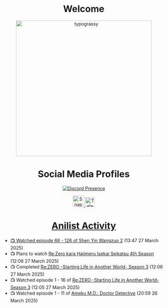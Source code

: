 <div align="center">

# Welcome
<a href="https://github.com/kawarimidoll/typograssy">
    <img alt="typograssy" src="https://typograssy.deno.dev/api?text=%E3%82%88%E3%81%86%E3%81%93%E3%81%9D%E3%81%BF%E3%81%AA%E3%81%95%E3%82%93%20-%20Sheby--&&l0=none&l1=82d9d0&l2=027353&l3=038c4c&l4=01402e&bg=none&frame=none&speed=100&comment=" width="421.99">
</a>

</div>

<div align="center">

# Social Media Profiles

[![Discord Presence](https://lanyard.cnrad.dev/api/612532963938271232)](https://discord.com/users/612532963938271232)


<a href="https://www.snapchat.com/add/a.sheby" title="Snapchat Profile">
    <img src="https://www.freepnglogos.com/uploads/snapchat-logo-png-0.png" width="35" alt="Snapchat Logo" />


<a href="https://t.me/ASheby" title="Telegram Profile">
    <img src="https://www.freepnglogos.com/uploads/telegram-logo-png-0.png" width="30" alt="Telegram Logo" />


</div>

<div align="center">

# Anilist Activity

</div>

<!-- ANILIST_ACTIVITY:start -->

-   📺 Watched episode 68 - 126 of [Shen Yin Wangzuo 2](https://anilist.co/anime/153499) (13:47 27 March 2025)
-   📺 Plans to watch [Re:Zero kara Hajimeru Isekai Seikatsu 4th Season](https://anilist.co/anime/189046) (12:06 27 March 2025)
-   📺 Completed [Re:ZERO -Starting Life in Another World- Season 3](https://anilist.co/anime/163134) (12:06 27 March 2025)
-   📺 Watched episode 1 - 16 of [Re:ZERO -Starting Life in Another World- Season 3](https://anilist.co/anime/163134) (12:05 27 March 2025)
-   📺 Watched episode 1 - 11 of [Ameku M.D.: Doctor Detective](https://anilist.co/anime/176642) (20:59 26 March 2025)

<!-- ANILIST_ACTIVITY:end -->
